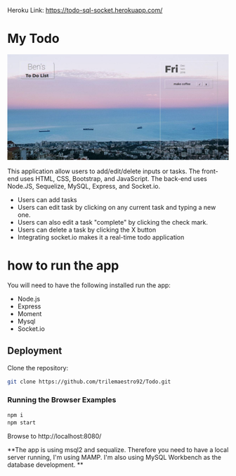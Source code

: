 Heroku Link: https://todo-sql-socket.herokuapp.com/

# My Todo
![](public/assets/todo.JPG)

This application allow users to add/edit/delete inputs or tasks. 
The front-end uses HTML, CSS, Bootstrap, and JavaScript.
The back-end uses Node.JS, Sequelize, MySQL, Express, and Socket.io.

* Users can add tasks
* Users can edit task by clicking on any current task and typing a new one.
* Users can also edit a task "complete" by clicking the check mark.
* Users can delete a task by clicking the X button
* Integrating socket.io makes it a real-time todo application

# how to run the app

You will need to have the following installed run the app:

* Node.js
* Express
* Moment
* Mysql
* Socket.io

## Deployment

Clone the repository:

``` bash
git clone https://github.com/trilemaestro92/Todo.git
```

### Running the Browser Examples

``` bash
npm i
npm start
```

Browse to http://localhost:8080/


**The app is using msql2 and sequalize. Therefore you need to have a local server running, I'm using MAMP. I'm also using MySQL Workbench as the database development. **

